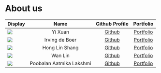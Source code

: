 # About us
Display |   Name   |                   Github Profile                    | Portfolio 
--------|:--------:|:---------------------------------------------------:|:---------:
![](https://via.placeholder.com/100.png?text=Photo) | Yi Xuan  |            [Github](https://github.com/)            | [Portfolio](docs/team/johndoe.md)
![](https://via.placeholder.com/100.png?text=Photo) | Irving de Boer  |      [Github](https://github.com/irving11119)       | [Portfolio](docs/team/johndoe.md)
![](https://avatars.githubusercontent.com/u/88550208?v=4) | Hong Lin Shang |      [Github](https://github.com/honglinshang)      | [Portfolio](docs/team/linshang.md)
![](https://via.placeholder.com/100.png?text=Photo) | Wan Lin |            [Github](https://github.com/)            | [Portfolio](docs/team/johndoe.md)
![](https://via.placeholder.com/100.png?text=Photo) | Poobalan Aatmika Lakshmi  | [Github](https://github.com/PoobalanAatmikaLakshmi) | [Portfolio](docs/team/johndoe.md)


